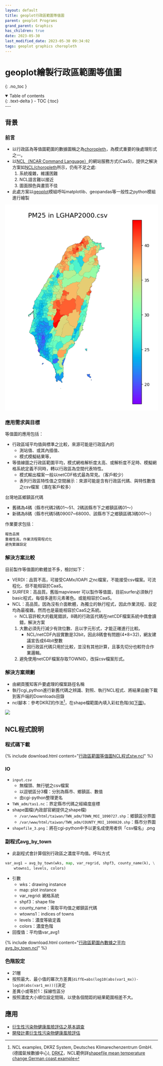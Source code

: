 ```yaml
---
layout: default
title: geoplot行政區範圍等值圖
parent: geoplot Programs
grand_parent: Graphics
has_children: true
date: 2023-05-30
last_modified_date: 2023-05-30 09:34:02
tags: geoplot graphics choropleth
---
```


# geoplot繪製行政區範圍等值圖
{: .no_toc }

<details open markdown="block">
  <summary>
    Table of contents
  </summary>
  {: .text-delta }
- TOC
{:toc}
</details>
---

## 背景

### 前言

- 以行政區為等值圖範圍的數據圖稱之為[choropleth](https://en.wikipedia.org/wiki/Choropleth_map)，為模式重要的後處理形式之一。
- 以[NCL（NCAR Command Language）](https://www.ncl.ucar.edu/)的網站服務方式(CaaS)，提供之解決方案如[NCL/choropleth](../NCL/choropleth.md)所示，仍有不足之處:
  1. 系統複雜，維護困難
  2. NCL語言難以接近
  3. 圖面顏色與畫質不佳
- 此處方案以[geoplot]()模組呼叫matplotlib、geopandas等一般性之python模組進行繪製

![](https://github.com/sinotec2/Focus-on-Air-Quality/raw/main/attachments/2023-05-30-09-47-27.png) 

### 應用需求與目標

等值圖的應用包括：

- 行政區域平均值與標準之比較，來源可能是行政區內的
  - 測站值、或其內插值、
  - 模式模擬結果等，
- 等值線圖之行政區範圍平均，模式網格解析度太高、或解析度不足時、模擬網格系統定義不同時，轉以行政區為空間代表特性。
  - 模式輸出檔案一般以netCDF格式最為常見。（客戶較少）
  - 表列行政區特性值之空間展示：來源可能是含有行政區代碼、與特性數值之csv檔案（潛在客戶較多）

台灣地區鄉鎮區代碼

- 舊碼為4碼（縣市代碼2碼01～51、2碼該縣市下之鄉鎮區碼01～）
- 新碼為8碼（縣市代碼5碼09007~68000、該縣市下之鄉鎮區碼3碼001～）

作業要求包括：

    報告品質
    重複性高，作業流程需程式化
    避免繁雜設定

### 解決方案比較

目前製作等值圖的軟體並不多，檢討如下：

- VERDI：品質不高，可接受CAMx/IOAPI 之nc檔案，不能接受csv檔案。可流程化、但不能相容於CaaS。
- SURFER：高品質。舊版mapviewer 可以製作等值圖，目前surfer必須執行basic程式，每個多邊形元素著色。或能相容於CaaS。
- NCL：高品質。因為沒有介面軟體，為獨立的執行程式，因此作業流程、設定均為最複雜。然而也是最能相容於CaaS之系統。
  - NCL容許較大的截尾錯誤，8碼的行政區代碼在netCDF檔案系統中偶會讀錯，解決方案
  1. 大數必須先行減少有效位數、且以字元形式，才能正確進行比較。
     - NCL/netCDF內設實數是32bit，因此8碼會有問題(4*8=32)，網友建議宣告成64bit整數
     - 因行政區代碼只用於比較，並沒有其他計算，且事先切分也較符合作業邏輯。
  2. 避免使用netCDF檔案存取TOWNID，改採csv檔案形式。

### 解決方案規劃

- 由網頁獲知客戶要處理的檔案路徑名稱
- 執行cgi_python進行新舊代碼之辨識、對照、執行NCL程式、將結果自動下載到客戶端的Downloads目錄
- ncl腳本：參考DKRZ的作法[^1]，在shape檔範圍內填入彩虹色階(如[下圖][tmp])。

![](https://docs.dkrz.de/_images/plot_DEU_adm3_avg_over_counties_COAST_w400.png)

## NCL程式說明

### 程式碼下載

{% include download.html content="[行政區範圍等值圖NCL程式stw.ncl](https://github.com/sinotec2/Focus-on-Air-Quality/blob/main/utilities/Graphics/NCL/stw.ncl)" %}

### IO

- `input.csv`
  - 無檔頭、無行號之csv檔案
  - 以逗號區分3欄：分別為縣市、鄉鎮區、數值
  - 由cgi-python整理更名
- `TWN_adm/tas1.nc`：界定縣市代碼之經緯度座標
- shape圖檔(內政部官網提供之shape檔)
  - `/var/www/html/taiwan/TWN_adm/TOWN_MOI_1090727.shp`：鄉鎮區分界圖
  - `/var/www/html/taiwan/TWN_adm/COUNTY_MOI_1090820.shp`：縣市分界圖
- `shapefile_3.png`：將在cgi-python中予以更名成使用者供「csv檔名」.png

### 副程式avg_by_town

- 此副程式會計算個別行政區之濃度平均值。呼叫方式

```python
var_avg1 = avg_by_town(wks, map, var_regrid, shpf3, county_name(k), \
    wtowns1, levels, colors)
```

- 引數
  - wks：drawing instance
  - map: plot instance
  - var_regrid: 網格系統
  - shpf3：shape file
  - county_name：需取平均值之鄉鎮區代碼
  - wtowns1：indices of towns
  - levels：濃度等級定義
  - colors：濃度色階
- 回復值：平均值var_avg1

{% include download.html content="[行政區範圍內數據之平均avg_by_town.ncl](https://github.com/sinotec2/Focus-on-Air-Quality/blob/main/utilities/Graphics/NCL/avg_by_town.ncl)" %}

### 色階設定

- 21層
- 按照最大、最小值的冪次方差異(`diffE=abs(log10(abs(var1_mx))-log10(abs(var1_mn)))`)決定
- 差異小或等於1：採線性區分
- 按照濃度大小順位設定間隔，以使各個間距的結果範圍相差不大。

## 應用

- [衍生性污染物健康風險評估之基本調查](../../../PaperReview/Disease/HRA_PMnO3/2HRA_Factors.md)
- [開發計畫衍生性污染物健康風險評估](../../../PaperReview/Disease/HRA_PMnO3/3HRA_Forecast.md)
[^1]:  NCL examples, DKRZ System, Deutsches Klimarechenzentrum GmbH.(德國氣候數據中心),  [DRKZ][DRKZ]，NCL範例詳[shapefile mean temperature change German coast example][tmp]

[DRKZ]: https://docs.dkrz.de/doc/visualization/sw/ncl/index.html "德國氣候數據中心"
[tmp]: https://docs.dkrz.de/doc/visualization/sw/ncl/examples/source_code/dkrz-ncl-shapefile-mean-temperature-change-german-coast-example.html "DKRZ NCL shapefile mean temperature change German coast example"